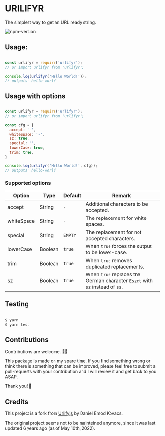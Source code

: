 # URILIFYR

The simplest way to get an URL ready string.

![npm-version]

## Usage:

```js

const urlifyr = require('urlifyr');
// or import urlifyr from 'urlifyr';

console.log(urlifyr('Hello World!'));
// outputs: hello-world

```

## Usage with options

```js

const urlifyr = require('urlifyr');
// or import urlifyr from 'urlifyr';

const cfg = {
  accept: '-',
  whiteSpace: '-',
  sz: true,
  special: '',
  lowerCase: true,
  trim: true,
}

console.log(urlifyr('Hello World!', cfg));
// outputs: hello-world

```

### Supported options

| Option | Type | Default | Remark |
| ------ | ---- | ------- | ------ |
| accept | String | `-` | Additional characters to be accepted. |
| whiteSpace | String | `-` | The replacement for white spaces. |
| special | String | `EMPTY`  | The replacement for not accepted characters. |
| lowerCase | Boolean | `true` | When `true` forces the output to be lower-case. |
| trim | Boolean | `true` | When `true` removes duplicated replacements. |
| sz | Boolean | `true` | When `true` replaces the German character `Eszet` with `sz` instead of `ss`.|

## Testing

```sh

$ yarn
$ yarn test

```

## Contributions

Contributions are welcome. 🙇‍♂️

This package is made on my spare time. If you find something wrong or think there is something that can be improved, please feel free to submit a pull-requests with your contribution and I will review it and get back to you ASAP.

Thank you! 🙏

[npm-version]: https://img.shields.io/npm/v/urlifyr.svg?style=flat-square (NPM Package Version)

## Credits

This project is a fork from [Urlifyjs](https://github.com/danielkov/urlifyjs) by Daniel Emod Kovacs.

The original project seems not to be mainteined anymore, since it was last updated 6 years ago (as of May 10th, 2022).
